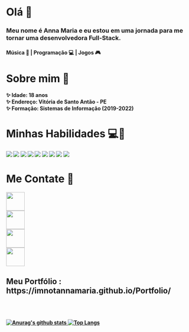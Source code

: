 # Olá 🌟
<h3>Meu nome é <b>Anna Maria<b> e eu estou em uma jornada para me tornar uma desenvolvedora Full-Stack.</h3>

<h4>Música 🎸 | Programação 💻 | Jogos 🎮</h4>

# Sobre mim 🔎
✨ Idade:  18 anos
<br>
✨ Endereço: Vitória de Santo Antão - PE 
<br>
✨ Formação: Sistemas de Informação (2019-2022)
<br>

# Minhas Habilidades 💻🚀 
<img src="https://img.shields.io/badge/Unity-100000?style=for-the-badge&logo=unity&logoColor=white" />
<img src="https://img.shields.io/badge/jQuery-0769AD?style=for-the-badge&logo=jquery&logoColor=white" />
<img src="https://img.shields.io/badge/Bootstrap-563D7C?style=for-the-badge&logo=bootstrap&logoColor=white" />
<img src="https://img.shields.io/badge/React_Native-20232A?style=for-the-badge&logo=react&logoColor=61DAFB" />
<img src="https://img.shields.io/badge/HTML5-E34F26?style=for-the-badge&logo=html5&logoColor=white" />
<img src="https://img.shields.io/badge/CSS3-1572B6?style=for-the-badge&logo=css3&logoColor=white" />
<img src="https://img.shields.io/badge/JavaScript-F7DF1E?style=for-the-badge&logo=javascript&logoColor=black" />
<img src="https://img.shields.io/badge/TypeScript-007ACC?style=for-the-badge&logo=typescript&logoColor=white" />
<img src="https://img.shields.io/badge/React-20232A?style=for-the-badge&logo=react&logoColor=61DAFB" />



# Me Contate 📧

<a href="https://www.linkedin.com/in/anna-maria-573801191/"><img width="50px" height="50px" src="https://emojis.slackmojis.com/emojis/images/1470343326/711/linkedin.png?1470343326" /></a>
<br>
<a href="malito:aannamariabr@outlook.com"><img width="50px" height="50px" src="https://emojis.slackmojis.com/emojis/images/1450319444/38/gmail.png?1450319444" /></a>
<br>
<a href="malito:aannamariabr@outlook.com"><img width="50px" height="50px" src="https://emojis.slackmojis.com/emojis/images/1467306728/632/instagram.png?1467306728" /></a>
<br>
<a href="malito:aannamariabr@outlook.com"><img width="50px" height="50px" src="https://emojis.slackmojis.com/emojis/images/1536347295/4590/discord.png?1536347295" /></a>


<h2> Meu Portfólio : https://imnotannamaria.github.io/Portfolio/ </h2>

<br>
<br>

[![Anurag's github stats](https://github-readme-stats.vercel.app/api?username=imnotannamaria&show_icons=true&theme=radical)
![Top Langs](https://github-readme-stats.vercel.app/api/top-langs/?username=imnotannamaria&layout=compact)](https://github.com/anuraghazra/github-readme-stats)


